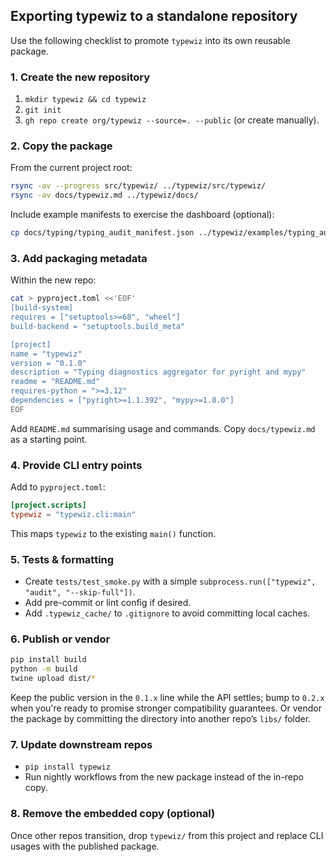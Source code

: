## Exporting typewiz to a standalone repository

Use the following checklist to promote `typewiz` into its own reusable package.

### 1. Create the new repository

1. `mkdir typewiz && cd typewiz`
2. `git init`
3. `gh repo create org/typewiz --source=. --public` (or create manually).

### 2. Copy the package

From the current project root:

```bash
rsync -av --progress src/typewiz/ ../typewiz/src/typewiz/
rsync -av docs/typewiz.md ../typewiz/docs/
```

Include example manifests to exercise the dashboard (optional):

```bash
cp docs/typing/typing_audit_manifest.json ../typewiz/examples/typing_audit_manifest.json
```

### 3. Add packaging metadata

Within the new repo:

```bash
cat > pyproject.toml <<'EOF'
[build-system]
requires = ["setuptools>=68", "wheel"]
build-backend = "setuptools.build_meta"

[project]
name = "typewiz"
version = "0.1.0"
description = "Typing diagnostics aggregator for pyright and mypy"
readme = "README.md"
requires-python = ">=3.12"
dependencies = ["pyright>=1.1.392", "mypy>=1.8.0"]
EOF
```

Add `README.md` summarising usage and commands. Copy `docs/typewiz.md` as a starting point.

### 4. Provide CLI entry points

Add to `pyproject.toml`:

```toml
[project.scripts]
typewiz = "typewiz.cli:main"
```

This maps `typewiz` to the existing `main()` function.

### 5. Tests & formatting

- Create `tests/test_smoke.py` with a simple `subprocess.run(["typewiz", "audit", "--skip-full"])`.
- Add pre-commit or lint config if desired.
- Add `.typewiz_cache/` to `.gitignore` to avoid committing local caches.

### 6. Publish or vendor

```bash
pip install build
python -m build
twine upload dist/*
```

Keep the public version in the `0.1.x` line while the API settles; bump to `0.2.x`
when you're ready to promise stronger compatibility guarantees. Or vendor the package by committing the directory into another repo’s
`libs/` folder.

### 7. Update downstream repos

- `pip install typewiz`
- Run nightly workflows from the new package instead of the in-repo copy.

### 8. Remove the embedded copy (optional)

Once other repos transition, drop `typewiz/` from this project and replace CLI usages with the published package.
